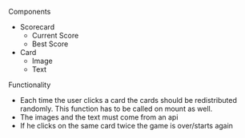 Components
- Scorecard
    - Current Score
    - Best Score
- Card
    - Image
    - Text

Functionality
- Each time the user clicks a card the cards should be redistributed randomly.
This function has to be called on mount as well.
- The images and the text must come from an api
- If he clicks on the same card twice the game is over/starts again
